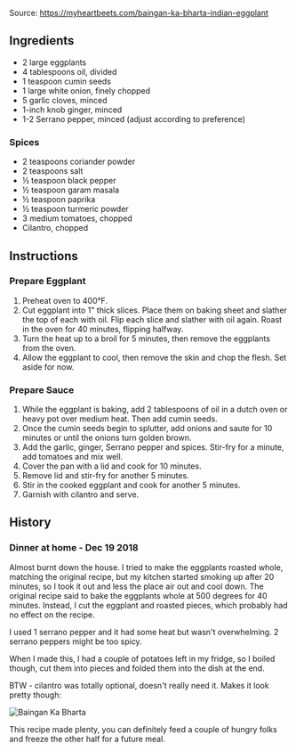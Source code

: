 Source: https://myheartbeets.com/baingan-ka-bharta-indian-eggplant

## Ingredients

* 2 large eggplants
* 4 tablespoons oil, divided
* 1 teaspoon cumin seeds
* 1 large white onion, finely chopped
* 5 garlic cloves, minced
* 1-inch knob ginger, minced
* 1-2 Serrano pepper, minced (adjust according to preference)

### Spices

* 2 teaspoons coriander powder
* 2 teaspoons salt
* ½ teaspoon black pepper
* ½ teaspoon garam masala
* ½ teaspoon paprika
* ½ teaspoon turmeric powder
* 3 medium tomatoes, chopped
* Cilantro, chopped

## Instructions

### Prepare Eggplant

1. Preheat oven to 400°F.
1. Cut eggplant into 1" thick slices. Place them on baking sheet and slather the top of each with oil. Flip each slice and slather with oil again. Roast in the oven for 40 minutes, flipping halfway.
1. Turn the heat up to a broil for 5 minutes, then remove the eggplants from the oven.
1. Allow the eggplant to cool, then remove the skin and chop the flesh. Set aside for now.

### Prepare Sauce

1. While the eggplant is baking, add 2 tablespoons of oil in a dutch oven or heavy pot over medium heat. Then add cumin seeds.
1. Once the cumin seeds begin to splutter, add onions and saute for 10 minutes or until the onions turn golden brown.
1. Add the garlic, ginger, Serrano pepper and spices. Stir-fry for a minute, add tomatoes and mix well.
1. Cover the pan with a lid and cook for 10 minutes.
1. Remove lid and stir-fry for another 5 minutes.
1. Stir in the cooked eggplant and cook for another 5 minutes.
1. Garnish with cilantro and serve.

## History

### Dinner at home - Dec 19 2018

Almost burnt down the house. I tried to make the eggplants roasted whole, matching the original recipe, but my kitchen started smoking up after 20 minutes, so I took it out and less the place air out and cool down. The original recipe said to bake the eggplants whole at 500 degrees for 40 minutes. Instead, I cut the eggplant and roasted pieces, which probably had no effect on the recipe.

I used 1 serrano pepper and it had some heat but wasn't overwhelming. 2 serrano peppers might be too spicy.

When I made this, I had a couple of potatoes left in my fridge, so I boiled though, cut them into pieces and folded them into the dish at the end.

BTW - cilantro was totally optional, doesn't really need it. Makes it look pretty though:

![Baingan Ka Bharta](/photos/bengan_bharta.jpg)

This recipe made plenty, you can definitely feed a couple of hungry folks and freeze the other half for a future meal.

